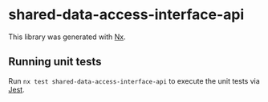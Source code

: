 # shared-data-access-interface-api

This library was generated with [Nx](https://nx.dev).

## Running unit tests

Run `nx test shared-data-access-interface-api` to execute the unit tests via [Jest](https://jestjs.io).
